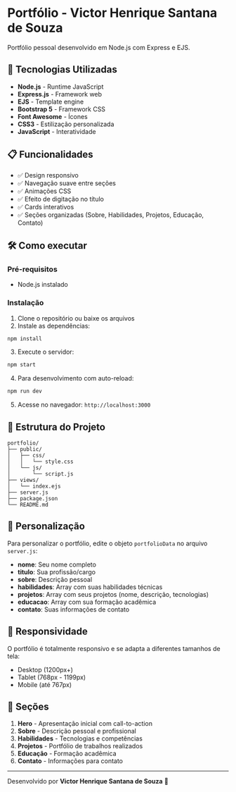 # Portfólio - Victor Henrique Santana de Souza

Portfólio pessoal desenvolvido em Node.js com Express e EJS.

## 🚀 Tecnologias Utilizadas

- **Node.js** - Runtime JavaScript
- **Express.js** - Framework web
- **EJS** - Template engine
- **Bootstrap 5** - Framework CSS
- **Font Awesome** - Ícones
- **CSS3** - Estilização personalizada
- **JavaScript** - Interatividade

## 📋 Funcionalidades

- ✅ Design responsivo
- ✅ Navegação suave entre seções
- ✅ Animações CSS
- ✅ Efeito de digitação no título
- ✅ Cards interativos
- ✅ Seções organizadas (Sobre, Habilidades, Projetos, Educação, Contato)

## 🛠️ Como executar

### Pré-requisitos
- Node.js instalado

### Instalação

1. Clone o repositório ou baixe os arquivos
2. Instale as dependências:
```bash
npm install
```

3. Execute o servidor:
```bash
npm start
```

4. Para desenvolvimento com auto-reload:
```bash
npm run dev
```

5. Acesse no navegador: `http://localhost:3000`

## 📁 Estrutura do Projeto

```
portfolio/
├── public/
│   ├── css/
│   │   └── style.css
│   └── js/
│       └── script.js
├── views/
│   └── index.ejs
├── server.js
├── package.json
└── README.md
```

## 🎨 Personalização

Para personalizar o portfólio, edite o objeto `portfolioData` no arquivo `server.js`:

- **nome**: Seu nome completo
- **titulo**: Sua profissão/cargo
- **sobre**: Descrição pessoal
- **habilidades**: Array com suas habilidades técnicas
- **projetos**: Array com seus projetos (nome, descrição, tecnologias)
- **educacao**: Array com sua formação acadêmica
- **contato**: Suas informações de contato

## 📱 Responsividade

O portfólio é totalmente responsivo e se adapta a diferentes tamanhos de tela:
- Desktop (1200px+)
- Tablet (768px - 1199px)
- Mobile (até 767px)

## 🎯 Seções

1. **Hero** - Apresentação inicial com call-to-action
2. **Sobre** - Descrição pessoal e profissional
3. **Habilidades** - Tecnologias e competências
4. **Projetos** - Portfólio de trabalhos realizados
5. **Educação** - Formação acadêmica
6. **Contato** - Informações para contato

---

Desenvolvido por **Victor Henrique Santana de Souza** 🚀